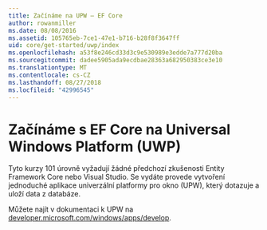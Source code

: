 ```yaml
---
title: Začínáme na UPW – EF Core
author: rowanmiller
ms.date: 08/08/2016
ms.assetid: 105765eb-7ce1-47e1-b716-b28f8f3647ff
uid: core/get-started/uwp/index
ms.openlocfilehash: a53f8e246cd33d3c9e530989e3edde7a777d20ba
ms.sourcegitcommit: dadee5905ada9ecdbae28363a682950383ce3e10
ms.translationtype: MT
ms.contentlocale: cs-CZ
ms.lasthandoff: 08/27/2018
ms.locfileid: "42996545"
---
```

# <a name="getting-started-with-ef-core-on-universal-windows-platform-uwp"></a>Začínáme s EF Core na Universal Windows Platform (UWP)

Tyto kurzy 101 úrovně vyžadují žádné předchozí zkušenosti Entity Framework Core nebo Visual Studio. Se vydáte provede vytvoření jednoduché aplikace univerzální platformy pro okno (UPW), který dotazuje a uloží data z databáze.

Můžete najít v dokumentaci k UPW na [developer.microsoft.com/windows/apps/develop](https://developer.microsoft.com/windows/apps/develop).
